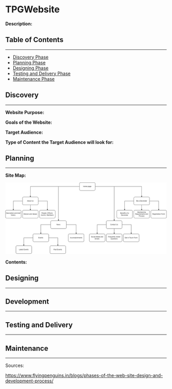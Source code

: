 # TPGWebsite
**Description:**

## Table of Contents
---
- [Discovery Phase](#discovery)
- [Planning Phase](#planning)
- [Designing Phase](#designing)
- [Testing and Delivery Phase](#testing-and-delivery)
- [Maintenance Phase](#maintenance)

## Discovery
---
**Website Purpose:**

**Goals of the Website:**

**Target Audience:**

**Type of Content the Target Audience will look for:**

## Planning
---
**Site Map:**

![Site Map](Sitemap.png)

**Contents:**


## Designing
---

## Development
---

## Testing and Delivery
---

## Maintenance
---

Sources:

https://www.flyingpenguins.in/blogs/phases-of-the-web-site-design-and-development-process/